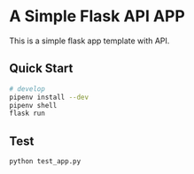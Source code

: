 # A Simple Flask API APP

This is a simple flask app template with API.

## Quick Start

```bash
# develop
pipenv install --dev
pipenv shell
flask run
```

## Test

```bash
python test_app.py
```
